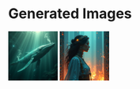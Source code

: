 # Generated Images



<img src="2025_07_01_01.png" width="100"/> <img src="2025_07_01_02.png" width="100"/>